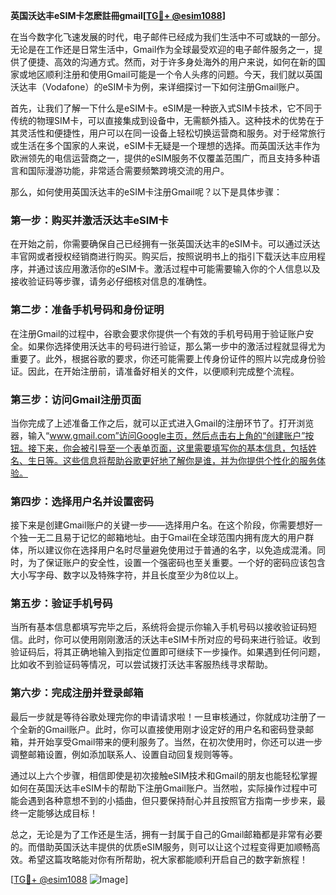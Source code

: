 **英国沃达丰eSIM卡怎麽註冊gmail[[TG💪+ @esim1088](https://t.me/s/esim1088)]**

在当今数字化飞速发展的时代，电子邮件已经成为我们生活中不可或缺的一部分。无论是在工作还是日常生活中，Gmail作为全球最受欢迎的电子邮件服务之一，提供了便捷、高效的沟通方式。然而，对于许多身处海外的用户来说，如何在新的国家或地区顺利注册和使用Gmail可能是一个令人头疼的问题。今天，我们就以英国沃达丰（Vodafone）的eSIM卡为例，来详细探讨一下如何注册Gmail账户。

首先，让我们了解一下什么是eSIM卡。eSIM是一种嵌入式SIM卡技术，它不同于传统的物理SIM卡，可以直接集成到设备中，无需额外插入。这种技术的优势在于其灵活性和便捷性，用户可以在同一设备上轻松切换运营商和服务。对于经常旅行或生活在多个国家的人来说，eSIM卡无疑是一个理想的选择。而英国沃达丰作为欧洲领先的电信运营商之一，提供的eSIM服务不仅覆盖范围广，而且支持多种语言和国际漫游功能，非常适合需要频繁跨境交流的用户。

那么，如何使用英国沃达丰的eSIM卡注册Gmail呢？以下是具体步骤：

### 第一步：购买并激活沃达丰eSIM卡

在开始之前，你需要确保自己已经拥有一张英国沃达丰的eSIM卡。可以通过沃达丰官网或者授权经销商进行购买。购买后，按照说明书上的指引下载沃达丰应用程序，并通过该应用激活你的eSIM卡。激活过程中可能需要输入你的个人信息以及接收验证码等步骤，请务必仔细核对信息的准确性。

### 第二步：准备手机号码和身份证明

在注册Gmail的过程中，谷歌会要求你提供一个有效的手机号码用于验证账户安全。如果你选择使用沃达丰的号码进行验证，那么第一步中的激活过程就显得尤为重要了。此外，根据谷歌的要求，你还可能需要上传身份证件的照片以完成身份验证。因此，在开始注册前，请准备好相关的文件，以便顺利完成整个流程。

### 第三步：访问Gmail注册页面

当你完成了上述准备工作之后，就可以正式进入Gmail的注册环节了。打开浏览器，输入“www.gmail.com”访问Google主页，然后点击右上角的“创建账户”按钮。接下来，你会被引导至一个表单页面，这里需要填写你的基本信息，包括姓名、生日等。这些信息将帮助谷歌更好地了解你是谁，并为你提供个性化的服务体验。

### 第四步：选择用户名并设置密码

接下来是创建Gmail账户的关键一步——选择用户名。在这个阶段，你需要想好一个独一无二且易于记忆的邮箱地址。由于Gmail在全球范围内拥有庞大的用户群体，所以建议你在选择用户名时尽量避免使用过于普通的名字，以免造成混淆。同时，为了保证账户的安全性，设置一个强密码也至关重要。一个好的密码应该包含大小写字母、数字以及特殊字符，并且长度至少为8位以上。

### 第五步：验证手机号码

当所有基本信息都填写完毕之后，系统将会提示你输入手机号码以接收验证码短信。此时，你可以使用刚刚激活的沃达丰eSIM卡所对应的号码来进行验证。收到验证码后，将其正确地输入到指定位置即可继续下一步操作。如果遇到任何问题，比如收不到验证码等情况，可以尝试拨打沃达丰客服热线寻求帮助。

### 第六步：完成注册并登录邮箱

最后一步就是等待谷歌处理完你的申请请求啦！一旦审核通过，你就成功注册了一个全新的Gmail账户。此时，你可以直接使用刚才设定好的用户名和密码登录邮箱，并开始享受Gmail带来的便利服务了。当然，在初次使用时，你还可以进一步调整邮箱设置，例如添加联系人、设置自动回复规则等等。

通过以上六个步骤，相信即使是初次接触eSIM技术和Gmail的朋友也能轻松掌握如何在英国沃达丰eSIM卡的帮助下注册Gmail账户。当然啦，实际操作过程中可能会遇到各种意想不到的小插曲，但只要保持耐心并且按照官方指南一步步来，最终一定能够达成目标！

总之，无论是为了工作还是生活，拥有一封属于自己的Gmail邮箱都是非常有必要的。而借助英国沃达丰提供的优质eSIM服务，则可以让这个过程变得更加顺畅高效。希望这篇攻略能对你有所帮助，祝大家都能顺利开启自己的数字新旅程！

[[TG💪+ @esim1088](https://t.me/s/esim1088) ![Image](https://i.postimg.cc/4NQfJmqS/Snipaste-2025-05-13-00-14-12.png)]